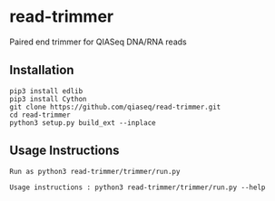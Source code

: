 # read-trimmer
Paired end trimmer for QIASeq DNA/RNA reads 

## Installation
```
pip3 install edlib
pip3 install Cython
git clone https://github.com/qiaseq/read-trimmer.git
cd read-trimmer
python3 setup.py build_ext --inplace
```

## Usage Instructions
```
Run as python3 read-trimmer/trimmer/run.py

Usage instructions : python3 read-trimmer/trimmer/run.py --help
```

